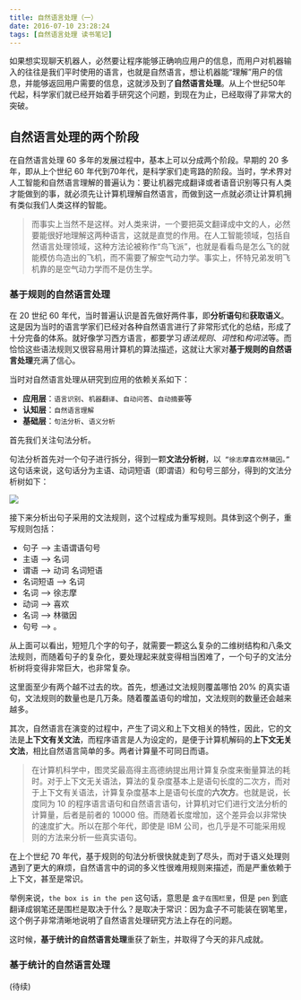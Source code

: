 ```yaml
---
title: 自然语言处理（一）
date: 2016-07-10 23:28:24
tags: [自然语言处理 读书笔记]
---
```


如果想实现聊天机器人，必然要让程序能够正确响应用户的信息，而用户对机器输入的往往是我们平时使用的语言，也就是自然语言，想让机器能“理解”用户的信息，并能够返回用户需要的信息，这就涉及到了**自然语言处理**。从上个世纪50年代起，科学家们就已经开始着手研究这个问题，到现在为止，已经取得了非常大的突破。

## 自然语言处理的两个阶段

在自然语言处理 60 多年的发展过程中，基本上可以分成两个阶段。早期的 20 多年，即从上个世纪 60 年代到70年代，是科学家们走弯路的阶段。当时，学术界对人工智能和自然语言理解的普遍认为：要让机器完成翻译或者语音识别等只有人类才能做到的事，就必须先让计算机理解自然语言，而做到这一点就必须让计算机拥有类似我们人类这样的智能。

> 而事实上当然不是这样。对人类来讲，一个要把英文翻译成中文的人，必然要能很好地理解这两种语言，这就是直觉的作用。在人工智能领域，包括自然语言处理领域，这种方法论被称作“鸟飞派”，也就是看看鸟是怎么飞的就能模仿鸟造出的飞机，而不需要了解空气动力学。事实上，怀特兄弟发明飞机靠的是空气动力学而不是仿生学。

### 基于规则的自然语言处理

在 20 世纪 60 年代，当时普遍认识是首先做好两件事，即**分析语句**和**获取语义**。这是因为当时的语言学家们已经对各种自然语言进行了非常形式化的总结，形成了十分完备的体系。就好像学习西方语言，都要学习*语法规则*、*词性*和*构词法*等。而恰恰这些语法规则又很容易用计算机的算法描述，这就让大家对**基于规则的自然语言处理**充满了信心。

当时对自然语言处理从研究到应用的依赖关系如下：

- **应用层**：`语言识别`、`机器翻译`、`自动问答`、`自动摘要`等
- **认知层**：`自然语言理解`
- **基础层**：`句法分析`、`语义分析`

首先我们关注句法分析。

句法分析首先对一个句子进行拆分，得到一颗**文法分析树**，以` “徐志摩喜欢林徽因。”` 这句话来说，这句话分为主语、动词短语（即谓语）和句号三部分，得到的文法分析树如下：

![](http://7xo08n.com1.z0.glb.clouddn.com/blog/natural-language-processing-1/01.png)

接下来分析出句子采用的文法规则，这个过程成为重写规则。具体到这个例子，重写规则包括：

- 句子     --> 主语谓语句号
- 主语     --> 名词
- 谓语     --> 动词 名词短语
- 名词短语 --> 名词
- 名词     --> 徐志摩
- 动词     --> 喜欢
- 名词     --> 林徽因
- 句号     --> 。

从上面可以看出，短短几个字的句子，就需要一颗这么复杂的二维树结构和八条文法规则，而随着句子的复杂化，要处理起来就变得相当困难了，一个句子的文法分析树将变得非常巨大，也非常复杂。

这里面至少有两个越不过去的坎。首先，想通过文法规则覆盖哪怕 20% 的真实语句，文法规则的数量也是几万条。随着覆盖语句的增加，文法规则的数量还会越来越多。

其次，自然语言在演变的过程中，产生了词义和上下文相关的特性，因此，它的文法是**上下文有关文法**，而程序语言是人为设定的，是便于计算机解码的**上下文无关文法**，相比自然语言简单的多。两者计算量不可同日而语。

> 在计算机科学中，图灵奖最高得主高德纳提出用计算复杂度来衡量算法的耗时。对于上下文无关语法，算法的复杂度基本上是语句长度的二次方，而对于上下文有关语法，计算复杂度基本上是语句长度的**六次方**。也就是说，长度同为 10 的程序语言语句和自然语言语句，计算机对它们进行文法分析的计算量，后者是前者的 10000 倍。而随着长度增加，这个差异会以非常快的速度扩大。所以在那个年代，即使是 IBM 公司，也几乎是不可能采用规则的方法来分析一些真实语句。

在上个世纪 70 年代，基于规则的句法分析很快就走到了尽头，而对于语义处理则遇到了更大的麻烦，自然语言中的词的多义性很难用规则来描述，而是严重依赖于上下文，甚至是常识。

举例来说，`the box is in the pen` 这句话，意思是 `盒子在围栏里`，但是 `pen` 到底翻译成钢笔还是围栏是取决于什么？是取决于常识：因为盒子不可能装在钢笔里，这个例子非常清晰地说明了自然语言处理研究方法上存在的问题。

这时候，**基于统计的自然语言处理**重获了新生，并取得了今天的非凡成就。

### 基于统计的自然语言处理

(待续)